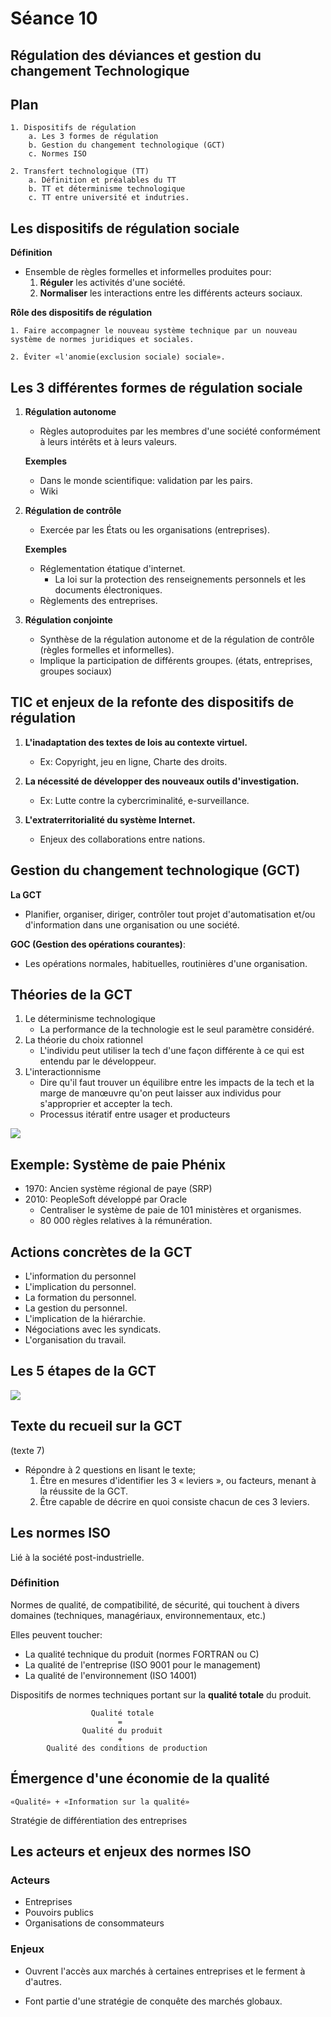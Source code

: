 #
# Séance 10

## Régulation des déviances et gestion du changement Technologique

## Plan
    1. Dispositifs de régulation
        a. Les 3 formes de régulation
        b. Gestion du changement technologique (GCT)
        c. Normes ISO

    2. Transfert technologique (TT)
        a. Définition et préalables du TT
        b. TT et déterminisme technologique
        c. TT entre université et indutries.

## Les dispositifs de régulation sociale
**Définition**
- Ensemble de règles formelles et informelles produites pour:
    1. **Réguler** les activités d'une société.
    2. **Normaliser** les interactions entre les différents acteurs sociaux.

**Rôle des dispositifs de régulation**

    1. Faire accompagner le nouveau système technique par un nouveau système de normes juridiques et sociales.

    2. Éviter «l'anomie(exclusion sociale) sociale».

## Les 3 différentes formes de régulation sociale
1. **Régulation autonome**
    - Règles autoproduites par les membres d'une société conformément à leurs intérêts et à leurs valeurs.

    **Exemples**
    - Dans le monde scientifique: validation par les pairs.
    - Wiki


2. **Régulation de contrôle**
    - Exercée par les États ou les organisations (entreprises).

    **Exemples**
    - Réglementation étatique d'internet.
        - La loi sur la protection des renseignements personnels et les documents électroniques.
    - Règlements des entreprises.


3. **Régulation conjointe**
    - Synthèse de la régulation autonome et de la régulation de contrôle (règles formelles et informelles).
    - Implique la participation de différents groupes. (états, entreprises, groupes sociaux)

## TIC et enjeux de la refonte des dispositifs de régulation

1. **L'inadaptation des textes de lois au contexte virtuel.**
    - Ex: Copyright, jeu en ligne, Charte des droits.

2. **La nécessité de développer des nouveaux outils d'investigation.**
    - Ex: Lutte contre la cybercriminalité, e-surveillance.
3. **L'extraterritorialité du système Internet.**
    - Enjeux des collaborations entre nations.

## Gestion du changement technologique (GCT)

**La GCT**
- Planifier, organiser, diriger, contrôler tout projet d'automatisation et/ou d'information dans une organisation ou une société.

**GOC (Gestion des opérations courantes)**:
- Les opérations normales, habituelles, routinières d'une organisation.

## Théories de la GCT
1. Le déterminisme technologique
    - La performance de la technologie est le seul paramètre considéré.
2. La théorie du choix rationnel
    - L'individu peut utiliser la tech d'une façon différente à ce qui est entendu par le développeur.
3. L'interactionnisme
    - Dire qu'il faut trouver un équilibre entre les impacts de la tech et la marge de manœuvre qu'on peut laisser aux individus pour s'approprier et accepter la tech.
    - Processus itératif entre usager et producteurs

![](./assets/3GCT.PNG)

## Exemple: Système de paie Phénix
- 1970: Ancien système régional de paye (SRP)
- 2010: PeopleSoft développé par Oracle
    - Centraliser le système de paie de 101 ministères et organismes.
    - 80 000 règles relatives à la rémunération.


## Actions concrètes de la GCT
- L'information du personnel
- L'implication du personnel.
- La formation du personnel.
- La gestion du personnel.
- L'implication de la hiérarchie.
- Négociations avec les syndicats.
- L'organisation du travail.

## Les 5 étapes de la GCT
![](./assets/5GCT.PNG)

## Texte du recueil sur la GCT
(texte 7)
- Répondre à 2 questions en lisant le texte;
    1. Être en mesures d'identifier les 3 « leviers », ou facteurs, menant à la réussite de la GCT.
    2. Être capable de décrire en quoi consiste chacun de ces 3 leviers.

## Les normes ISO

Lié à la société post-industrielle.

### Définition
Normes de   qualité, de compatibilité, de sécurité, qui touchent à divers domaines (techniques, managériaux, environnementaux, etc.)

Elles peuvent toucher:
- La qualité technique du produit (normes FORTRAN ou C)
- La qualité de l'entreprise (ISO 9001 pour le management)
- La qualité de l'environnement (ISO 14001)

Dispositifs de normes techniques portant sur la **qualité totale** du produit.

```
                  Qualité totale
                        =
                Qualité du produit
                        +
        Qualité des conditions de production
```

## Émergence d'une économie de la qualité

    «Qualité» + «Information sur la qualité»
Stratégie de différentiation des entreprises


## Les acteurs et enjeux des normes ISO

### Acteurs
- Entreprises
- Pouvoirs publics
- Organisations de consommateurs

### Enjeux
- Ouvrent l'accès aux marchés à certaines entreprises et le ferment à d'autres.

- Font partie d'une stratégie de conquête des marchés globaux.




